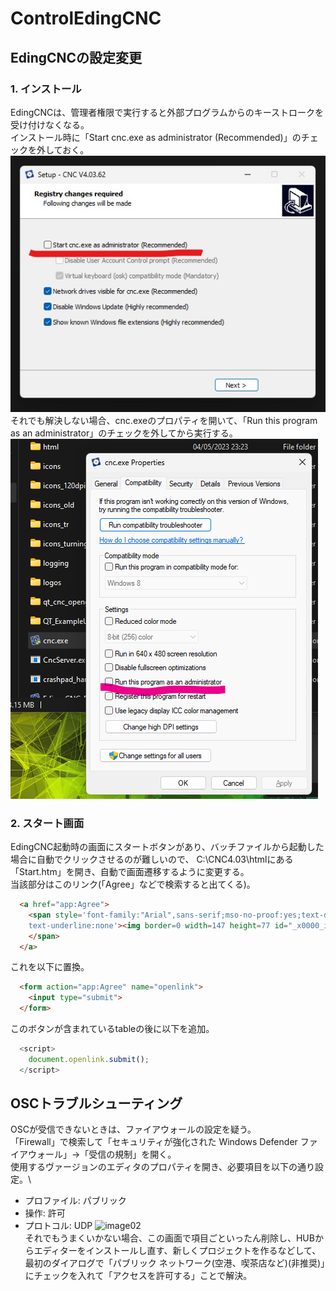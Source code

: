 # ControlEdingCNC

## EdingCNCの設定変更
### 1. インストール
EdingCNCは、管理者権限で実行すると外部プログラムからのキーストロークを受け付けなくなる。\
インストール時に「Start cnc.exe as administrator (Recommended)」のチェックを外しておく。\
![image00](images/image00.jpg)\
それでも解決しない場合、cnc.exeのプロパティを開いて、「Run this program as an administrator」のチェックを外してから実行する。\
![image01](images/image01.png)
### 2. スタート画面
EdingCNC起動時の画面にスタートボタンがあり、バッチファイルから起動した場合に自動でクリックさせるのが難しいので、
C:\CNC4.03\htmlにある「Start.htm」を開き、自動で画面遷移するように変更する。
\
当該部分はこのリンク(「Agree」などで検索すると出てくる)。

```html
  <a href="app:Agree">
    <span style='font-family:"Arial",sans-serif;mso-no-proof:yes;text-decoration:none;
    text-underline:none'><img border=0 width=147 height=77 id="_x0000_i1026" src=start.gif alt="START CNC">
    </span>
  </a>
```
これを以下に置換。

```html
  <form action="app:Agree" name="openlink">
    <input type="submit">
  </form>
```
このボタンが含まれているtableの後に以下を追加。

```js
  <script>
    document.openlink.submit();
  </script>
  ```
## OSCトラブルシューティング
OSCが受信できないときは、ファイアウォールの設定を疑う。\
「Firewall」で検索して「セキュリティが強化された Windows Defender ファイアウォール」→「受信の規制」を開く。\
使用するヴァージョンのエディタのプロパティを開き、必要項目を以下の通り設定。\
- プロファイル: パブリック
- 操作: 許可
- プロトコル: UDP
![image02](images/image02.jpg)\
それでもうまくいかない場合、この画面で項目ごといったん削除し、HUBからエディターをインストールし直す、新しくプロジェクトを作るなどして、最初のダイアログで「パブリック ネットワーク(空港、喫茶店など)(非推奨)」にチェックを入れて「アクセスを許可する」ことで解決。